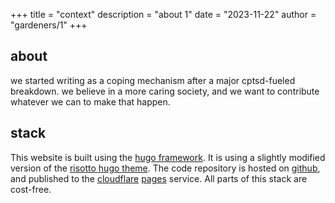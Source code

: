 +++
title = "context"
description = "about 1"
date = "2023-11-22"
author = "gardeners/1"
+++

## about

we started writing as a coping mechanism after a major cptsd-fueled breakdown. we believe in a more caring society, and we want to contribute whatever we can to make that happen.

## stack

This website is built using the [hugo framework](https://gohugo.io/). It is using a slightly modified version of the [risotto hugo theme](https://github.com/joeroe/risotto). The code repository is hosted on [github](https://github.com/), and published to the [cloudflare](https://cloudflare.com/) [pages](https://pages.cloudflare.com/) service. All parts of this stack are cost-free.

